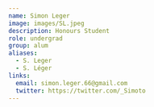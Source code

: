 ```yaml
---
name: Simon Leger
image: images/SL.jpeg
description: Honours Student
role: undergrad
group: alum
aliases:
  - S. Leger
  - S. Léger
links:
  email: simon.leger.66@gmail.com
  twitter: https://twitter.com/_Simoto
---
```

